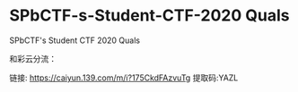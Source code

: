 # SPbCTF-s-Student-CTF-2020 Quals
SPbCTF's Student CTF 2020 Quals 

和彩云分流：

链接: https://caiyun.139.com/m/i?175CkdFAzvuTg  提取码:YAZL  
